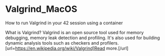 # Valgrind_MacOS
How to run Valgrind in your 42 session using a container

What is Valgrind?
Valgrind is an open source tool used for memory debugging, memory leak detection and profiling. It's also used for building dynamic analysis tools such as checkers and profilers. [url=https://en.wikipedia.org/wiki/Valgrind]Read more.[/url]
